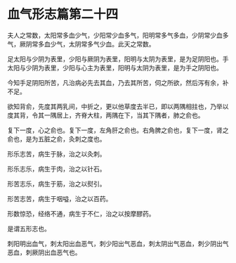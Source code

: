# 血气形志篇第二十四



夫人之常数，太阳常多血少气，少阳常少血多气，阳明常多气多血，少阴常少血多气，厥阴常多血少气，太阴常多气少血。此天之常数。


足太阳与少阴为表里，少阳与厥阴为表里，阳明与太阴为表里，是为足阴阳也。手太阳与少阴为表里，少阳与心主为表里，阳明与太阴为表里，是为手之阴阳也。


今知手足阴阳所苦，凡治病必先去其血，乃去其所苦，伺之所欲，然后泻有余，补不足。


欲知背俞，先度其两乳间，中折之，更以他草度去半已，即以两隅相拄也，乃举以度其背，令其一隅居上，齐脊大柱，两隅在下，当其下隅者，肺之俞也。


复下一度，心之俞也。复下一度，左角肝之俞也。右角脾之俞也，复下一度，肾之俞也，是为五脏之俞，灸刺之度也。


形乐志苦，病生于脉，治之以灸刺。


形乐志乐，病生于肉，治之以针石。


形苦志乐，病生于筋，治之以熨引。


形苦志苦，病生于咽嗌，治之以百药。


形数惊恐，经络不通，病生于不仁，治之以按摩醪药。


是谓五形志也。


刺阳明出血气，刺太阳出血恶气，刺少阳出气恶血，刺太阴出气恶血，刺少阴出气恶血，刺厥阴出血恶气也。